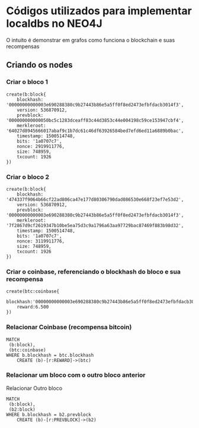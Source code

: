# Códigos utilizados para implementar localdbs no NEO4J

O intuito é demonstrar em grafos como funciona o blockchain e suas recompensas


## Criando os nodes

### Criar o bloco 1
```
create(b:block{
    blockhash: '00000000000003e690288380c9b27443b86e5a5ff0f8ed2473efbfdacb3014f3',
    version: 536870912,
    prevblock: '000000000000050bc5c1283dceaff83c44d3853c44e004198c59ce153947cbf4',
    merkleroot: '64027d8945666017abaf9c1b7dc61c46df63926584bed7efd6ed11a6889b0bac',
    timestamp: 1500514748,
    bits: '1a0707c7',
    nonce: 2919911776,
    size: 748959,
    txcount: 1926
})
```

### Criar o bloco 2
```
create(b:block{
    blockhash: '474337f9064b66cf22ad806ca47e177d80306790dad086530e668f23ef7e53d2',
    version: 536870912,
    prevblock: '00000000000003e690288380c9b27443b86e5a5ff0f8ed2473efbfdacb3014f3',
    merkleroot: '7f2867d9cf2619347b10be5ea75d3c9a1796a63aa97729bac87469f883b98d32',
    timestamp: 1500514748,
    bits: '1a0707c7',
    nonce: 3119911776,
    size: 748959,
    txcount: 1926
})
```

### Criar o coinbase, referenciando o blockhash do bloco e sua recompensa
```
create(btc:coinbase{
	blockhash:'00000000000003e690288380c9b27443b86e5a5ff0f8ed2473efbfdacb3014f3',
	reward:6.500
})
```

### Relacionar Coinbase (recompensa bitcoin)
```
MATCH
 (b:block),
 (btc:coinbase)
WHERE b.blockhash = btc.blockhash
    CREATE (b)-[r:REWARD]->(btc)
```

### Relacionar um bloco com o outro bloco anterior
Relacionar Outro bloco
```
MATCH
 (b:block),
 (b2:block)
WHERE b.blockhash = b2.prevblock
    CREATE (b)-[r:PREVBLOCK]->(b2)
```
